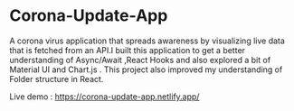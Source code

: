 # Corona-Update-App
A corona virus application that spreads awareness by visualizing live data that is fetched from an API.I built this application to get a better understanding of Async/Await ,React Hooks and also explored a bit of Material UI and Chart.js . This project also improved my understanding of Folder structure in React.

Live demo : https://corona-update-app.netlify.app/
